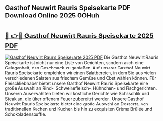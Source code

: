 ## Gasthof Neuwirt Rauris Speisekarte PDF Download Online 2025 0OHuh

# <h2><a href="http://gc7mp3.nevu.top/?p=Gasthof+Neuwirt+Rauris+Speisekarte">🔗 👉🔴 Gasthof Neuwirt Rauris Speisekarte 2025 PDF</a></h2>

[![Gasthof Neuwirt Rauris Speisekarte 2025 PDF](https://i.imgur.com/dBaPXMq.png)](http://gc7mp3.nevu.top/?p=Gasthof+Neuwirt+Rauris+Speisekarte)
Die Gasthof Neuwirt Rauris Speisekarte ist nicht nur eine Liste von Gerichten, sondern auch eine Gelegenheit, den Geschmack zu genießen. Auf unserer Gasthof Neuwirt Rauris Speisekarte empfehlen wir einen Salatbereich, in dem Sie aus vielen verschiedenen Salaten aus frischem Gemüse und Obst wählen können. Für Fleischliebhaber bietet unsere Gasthof Neuwirt Rauris Speisekarte eine große Auswahl an Rind-, Schweinefleisch-, Hühnchen- und Fischgerichten. Unseren Auserwählten bieten wir köstliche Gerichte wie Schaschlik und Steak an, die über offenem Feuer zubereitet werden. Unsere Gasthof Neuwirt Rauris Speisekarte bietet eine große Auswahl an Desserts, von traditionellen Kuchen und Kuchen bis hin zu exquisiten Crème Brûlée und Schokoladensouffle.
